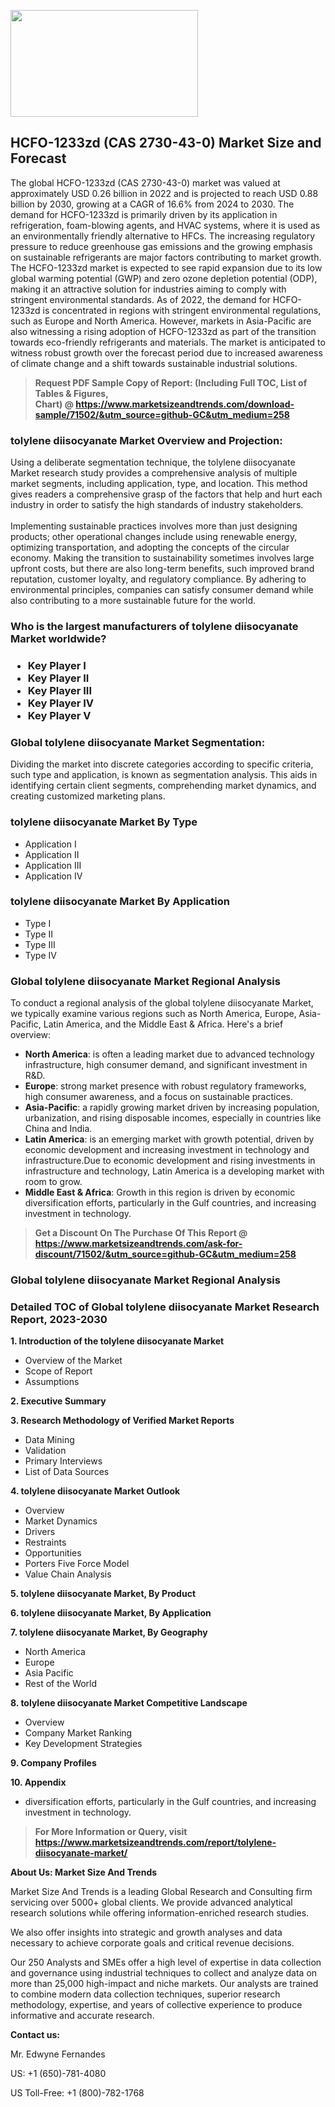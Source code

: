<p><img class="alignnone size-medium wp-image-20088" src="https://ffe5etoiles.com/wp-content/uploads/2024/12/MST1-300x171.png" alt="" width="300" height="171" /></p><h2>HCFO-1233zd (CAS 2730-43-0) Market Size and Forecast</h2><p>The global HCFO-1233zd (CAS 2730-43-0) market was valued at approximately USD 0.26 billion in 2022 and is projected to reach USD 0.88 billion by 2030, growing at a CAGR of 16.6% from 2024 to 2030. The demand for HCFO-1233zd is primarily driven by its application in refrigeration, foam-blowing agents, and HVAC systems, where it is used as an environmentally friendly alternative to HFCs. The increasing regulatory pressure to reduce greenhouse gas emissions and the growing emphasis on sustainable refrigerants are major factors contributing to market growth. The HCFO-1233zd market is expected to see rapid expansion due to its low global warming potential (GWP) and zero ozone depletion potential (ODP), making it an attractive solution for industries aiming to comply with stringent environmental standards. As of 2022, the demand for HCFO-1233zd is concentrated in regions with stringent environmental regulations, such as Europe and North America. However, markets in Asia-Pacific are also witnessing a rising adoption of HCFO-1233zd as part of the transition towards eco-friendly refrigerants and materials. The market is anticipated to witness robust growth over the forecast period due to increased awareness of climate change and a shift towards sustainable industrial solutions.</p></p><blockquote id="" class=""><strong>Request PDF Sample Copy of Report: (Including Full TOC, List of Tables &amp; Figures, Chart)&nbsp;@&nbsp;<strong><a href="https://www.marketsizeandtrends.com/download-sample/71502/&utm_source=github-GC&utm_medium=258" target="_blank">https://www.marketsizeandtrends.com/download-sample/71502/&utm_source=github-GC&utm_medium=258</a></strong></strong></blockquote><h3 id="" class="">tolylene diisocyanate Market&nbsp;Overview and Projection:</h3><p id="" class="">Using a deliberate segmentation technique, the tolylene diisocyanate Market research study provides a comprehensive analysis of multiple market segments, including application, type, and location. This method gives readers a comprehensive grasp of the factors that help and hurt each industry in order to satisfy the high standards of industry stakeholders. <br /> <br />Implementing sustainable practices involves more than just designing products; other operational changes include using renewable energy, optimizing transportation, and adopting the concepts of the circular economy. Making the transition to sustainability sometimes involves large upfront costs, but there are also long-term benefits, such improved brand reputation, customer loyalty, and regulatory compliance. By adhering to environmental principles, companies can satisfy consumer demand while also contributing to a more sustainable future for the world.</p><h3 id="" class="">Who is the largest manufacturers of&nbsp;tolylene diisocyanate Market worldwide?</h3><h3 class=""><p><ul><li>Key Player I </li><li> Key Player II </li><li> Key Player III </li><li> Key Player IV </li><li> Key Player V</li></ul></p></h3><h3 id="" class="">Global&nbsp;tolylene diisocyanate Market Segmentation:</h3><p id="" class="">Dividing the market into discrete categories according to specific criteria, such type and application, is known as segmentation analysis. This aids in identifying certain client segments, comprehending market dynamics, and creating customized marketing plans.</p><h3 id="" class="">tolylene diisocyanate Market&nbsp;By Type</h3><p><p><ul><li>Application I</li><li> Application II</li><li> Application III</li><li> Application IV</p></li></ul></p></p><h3 id="" class="">tolylene diisocyanate Market&nbsp;By Application</h3><p class=""><p><ul><li>Type I</li><li> Type II</li><li> Type III</li><li> Type IV</li></ul></p></p><h3 id="" class="">Global tolylene diisocyanate Market Regional Analysis</h3><p id="" class="">To conduct a regional analysis of the global tolylene diisocyanate Market, we typically examine various regions such as North America, Europe, Asia-Pacific, Latin America, and the Middle East &amp; Africa. Here's a brief overview:</p><ul><li><strong>North America</strong>: is often a leading market due to advanced technology infrastructure, high consumer demand, and significant investment in R&amp;D.</li><li><strong>Europe</strong>: strong market presence with robust regulatory frameworks, high consumer awareness, and a focus on sustainable practices.</li><li><strong>Asia-Pacific</strong>: a rapidly growing market driven by increasing population, urbanization, and rising disposable incomes, especially in countries like China and India.</li><li><strong>Latin America</strong>: is an emerging market with growth potential, driven by economic development and increasing investment in technology and infrastructure.Due to economic development and rising investments in infrastructure and technology, Latin America is a developing market with room to grow.</li><li><strong>Middle East &amp; Africa</strong>: Growth in this region is driven by economic diversification efforts, particularly in the Gulf countries, and increasing investment in technology.</li></ul><blockquote id="" class=""><strong>Get a Discount On The Purchase Of This Report @ <strong><a href="https://www.marketsizeandtrends.com/ask-for-discount/71502/&utm_source=github-GC&utm_medium=258" target="_blank">https://www.marketsizeandtrends.com/ask-for-discount/71502/&utm_source=github-GC&utm_medium=258</a></strong></strong></blockquote><h3 id="" class="">Global tolylene diisocyanate Market Regional Analysis</h3><h3 id="" class="">Detailed TOC of Global tolylene diisocyanate Market Research Report, 2023-2030</h3><p id="" class=""><strong>1. Introduction of the tolylene diisocyanate Market</strong></p><ul><li>Overview of the Market</li><li>Scope of Report</li><li>Assumptions</li></ul><p id="" class=""><strong>2. Executive Summary</strong></p><p id="" class=""><strong>3. Research Methodology of Verified Market Reports</strong></p><ul><li>Data Mining</li><li>Validation</li><li>Primary Interviews</li><li>List of Data Sources</li></ul><p id="" class=""><strong>4. tolylene diisocyanate Market Outlook</strong></p><ul><li>Overview</li><li>Market Dynamics</li><li>Drivers</li><li>Restraints</li><li>Opportunities</li><li>Porters Five Force Model</li><li>Value Chain Analysis</li></ul><p id="" class=""><strong>5. tolylene diisocyanate Market, By Product</strong></p><p id="" class=""><strong>6. tolylene diisocyanate Market, By Application</strong></p><p id="" class=""><strong>7. tolylene diisocyanate Market, By Geography</strong></p><ul><li>North America</li><li>Europe</li><li>Asia Pacific</li><li>Rest of the World</li></ul><p id="" class=""><strong>8. tolylene diisocyanate Market Competitive Landscape</strong></p><ul><li>Overview</li><li>Company Market Ranking</li><li>Key Development Strategies</li></ul><p id="" class=""><strong>9. Company Profiles</strong></p><p id="" class=""><strong>10. Appendix</strong></p><ul><li>diversification efforts, particularly in the Gulf countries, and increasing investment in technology.</li></ul><blockquote id="" class=""><strong>For More Information or Query, visit <strong><strong><a href="https://www.marketsizeandtrends.com/report/tolylene-diisocyanate-market/" target="_blank">https://www.marketsizeandtrends.com/report/tolylene-diisocyanate-market/</a></strong></strong></strong></blockquote><p id="" class=""><strong>About Us: Market Size And Trends</strong></p><p id="" class="">Market Size And Trends is a leading Global Research and Consulting firm servicing over 5000+ global clients. We provide advanced analytical research solutions while offering information-enriched research studies.</p><p id="" class="">We also offer insights into strategic and growth analyses and data necessary to achieve corporate goals and critical revenue decisions.</p><p id="" class="">Our 250 Analysts and SMEs offer a high level of expertise in data collection and governance using industrial techniques to collect and analyze data on more than 25,000 high-impact and niche markets. Our analysts are trained to combine modern data collection techniques, superior research methodology, expertise, and years of collective experience to produce informative and accurate research.</p><p id="" class=""><strong>Contact us:</strong></p><p id="" class="">Mr. Edwyne Fernandes</p><p id="" class="">US: +1 (650)-781-4080</p><p id="" class="">US Toll-Free: +1 (800)-782-1768</p>
